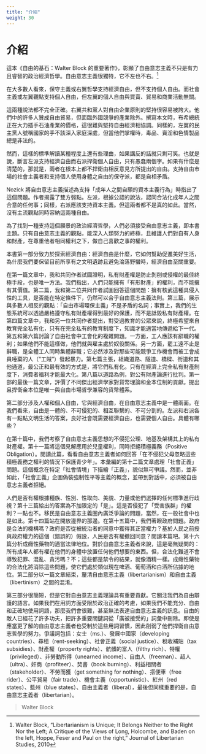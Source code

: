 ```yaml
---
title: "介紹"
weight: 30
---
```


# 介紹

這本《自由的基石：Walter Block 的重要著作》，彰顯了自由意志主義不只是有力且睿智的政治經濟哲學。自由意志主義很獨特，它不左也不右。[^1]

在大多數人看來，保守主義或右翼哲學支持經濟自由，但不支持個人自由。而社會主義或左翼觀點支持個人自由，但左翼的個人自由與買賣、貿易和商業活動無關。

這兩種說法都不完全正確。右翼共和黨人對自由企業原則的堅持很容易被誇大。他們中的許多人贊成自由貿易，但面臨外國競爭的產業除外。撰寫本文時，布希總統正在大力插手石油產業的價格，這很難與堅持自由經濟相協調。同樣的，左翼的民主黨人號稱國家的手不該深入家庭深處，但當他們掌權時，毒品、賣淫和色情製品總是非法的。

然而，這樣的標準解讀某種程度上還有些理由，如果講反的話就只剩可笑。也就是說，斷言左派支持經濟自由而右派捍衛個人自由，只有愚蠢兩個字。如果有什麼是清楚的，那就是，兩者在根本上都不捍衛由相反意見方所提出的自由。支持自由市場的社會主義者和支持個人使用身體之自由的保守派，都是自相矛盾。

Nozick 將自由意志主義描述為支持「成年人之間自願的資本主義行為」時指出了這個問題。作者揭露了雙方弱點。左派，根據公認的說法，認同合法化成年人之間合意的任何事；同樣，右派應該支持資本主義。但這兩者都不是真的如此。當然，沒有主流觀點同時容納這兩種自由。

為了找到一種支持這個願景的政治經濟哲學，人們必須接受自由意志主義，即本書主題。只有自由意志主義的觀點，能深入人類努力的終極，且維護人們對自有人身和財產，在尊重他者相同權利之下，做自己喜歡之事的權利。

本書第一部分致力於探索經濟自由：經濟自由是什麼，它如何幫助促進美好生活，為什麼我們要保留目前所享有之文明遺跡且避免淪落野蠻時，經濟自由至關重要。

在第一篇文章中，我和共同作者試圖證明，私有財產權是防止剝削或侵權的最佳終極手段，也是唯一方法。我們指出，人們只能擁有「有形財產」的權利，而不能擁有其價值。第二篇，我和第二位共同作者試圖回答這個問題：擁有核武這種具侵入性的工具，是否能在特定條件下，仍然可以合乎自由意志主義法則。第三篇，展示與多數人相反的觀點：「自由市場環保主義」不是矛盾的名詞；事實上，我們的生態系統可以透過嚴格遵守私有財產權得到最好的保護，而不是詆毀私有財產權。在第四篇文章中，我和另一位共同作者提出，對受過教育的公眾來說，終極希望來自教育完全私有化，只有在完全私有的教育制度下，知識才能適當地傳遞給下一代。第五和第六篇討論了自由社會中工會化的複雜問題。一方面，工人應該有辭職的權利；如果他們不能這樣做，他們就與雇主處於奴役關係。另一方面，罷工遠不止是辭職，是全體工人同時集體辭職；它必然涉及對那些可能競爭工作機會而被工會成員唾棄的人（“工賊”）發起暴力。第七篇主張，組織道路、隧道、橋樑、街道和其他通道，最公正和最有效的方式是，將它們私有化。只有在經濟上完全私有財產制度下，消費者福利才能最大化。第八篇以道路為例，對公有財產論進行批判。第一部的最後一篇文章，評價了不同傑出經濟學家對貨幣理論和金本位制的貢獻。提出且捍衛金本位是唯一與自由市場哲學兼容的貨幣體系。

第二部分涉及人權和個人自由，它與經濟自由，在自由意志主義中是一體兩面。在我們看來，自由是一體的、不可侵犯的、相互聯繫的、不可分割的。左派和右派各有一點點文明生活的答案，良好社會既需要經濟自由，也需要個人自由。具體有哪些？

在第十篇中，我們考察了自由意志主義思想的不侵犯公理、地基及架構其上的私有財產權。第十一篇將這個見解應用於兒童權利，同時拒絕積極義務（Positive Obligation）。閱讀此篇，看看自由意志主義者如何回答「在不侵犯父母忽略這些積極義務之權利的情況下保護青少年」。本彙編的第十二篇文章處理「社會正義」問題。這個概念在特定「社會情境」下描繪「正義」，貌似無可爭議。然而，並非如此，「社會正義」企圖偽裝強制性平等主義的概念，並帶到對話中，必須被自由意志主義者拒絕。

人們是否有權根據種族、性別、性取向、美貌、力量或他們選擇的任何標準進行歧視？第十三篇給出的答案為不加限定的「是」。這是否侵犯了「受害族群」的權利？一點也不。移民是自由意志主義圈內廣泛爭論的問題，當然，在一般社會中也是如此。第十四篇站在開放邊界的那邊。在第十五篇中，我們著眼政府問題。政府是合法的機構嗎？政府是否從被統治者的同意中獲得其正當權力？基於人民之前授與政府權力的這個（錯誤的）假設，人民是否有權撤回同意？閱讀本篇吧。第十六篇分析成癮性藥物的適當法律地位。對於自由意志主義者來說，這是毫無疑問的：所有成年人都有權在他們的身體中放置任何他們想要的東西。但，合法化難道不會導致犯罪、混亂、貪污嗎？不；這些都是禁令的結果，就像酒精一樣。成癮性藥物的合法化將消除這些問題，使它們處於類似現在啤酒、葡萄酒和白酒所佔據的地位。第二部分以一篇文章結束，釐清自由意志主義（libertarianism）和自由主義（libertinism）之間的混淆。

第三部分很簡短，但是它對自由意志主義理論具有重要貢獻。它關注我們為自由辯護的語言。如果我們在用詞方面受限於政治正確的考慮，如果我們不能充分、自由和正確地使用詞語，那麼我們會很難，甚至無法表達自由意志主義的訊息。自由的敵人已經花了許多功夫，把許多重要關鍵詞從「廣被接受的」詞彙中刪除。即使是應當更了解的自由意志主義者也受制於這些用詞習慣，因此削弱了他們捍衛自由意志哲學的努力。爭議詞包括：女士（ms.）、發展中國家（developing countries）、尋租（rent-seeking）、社會正義（social justice）、稅收補貼（tax subsidies）、財產權（property rights）、骯髒的富人（filthy rich）、特權（privileged）、非勞動所得（unearned income）、自由人（freeman）、超人（ultra）、奸商（profiteer）、焚書（book burning）、利益相關者（stakeholder）、不勞而獲（get something for nothing）、搭便車（free rider）、公平貿易（fair trade）、機會主義（opportunistic）、紅州（red states）、藍州（blue states）、自由主義者（liberal），最後但同樣重要的是，自由意志主義者（libertarian）。

> Walter Block

[^1]: Walter Block, “Libertarianism is Unique; It Belongs Neither to the Right Nor the Left; A Critique of the Views of Long, Holcombe, and Baden on the left, Hoppe, Feser and Paul on the right,” Journal of Libertarian Studies, 2010